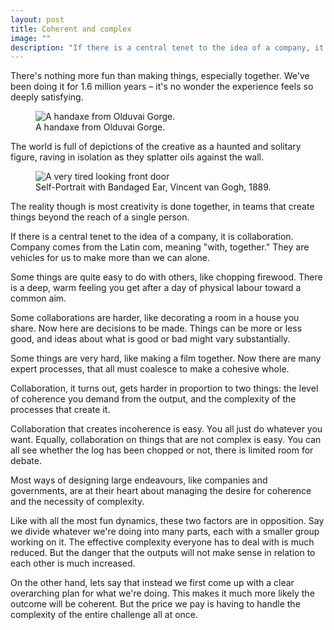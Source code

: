 ```yaml
---
layout: post
title: Coherent and complex
image: ""
description: "If there is a central tenet to the idea of a company, it is collaboration. Company comes from the Latin com, meaning &quot;with, together.&quot; They are vehicles for us to make more than we can alone."
---
```


There's nothing more fun than making things, especially together. We've been doing it for 1.6 million years – it's no wonder the experience feels so deeply satisfying.

<figure class="portrait-small column">
	<img alt="A handaxe from Olduvai Gorge." src="/blog/images/handaxe.jpg" />
	<figcaption>A handaxe from Olduvai Gorge.</figcaption>
</figure>

The world is full of depictions of the creative as a haunted and solitary figure, raving in isolation as they splatter oils against the wall.

<figure class="portrait-small column">
	<img alt="A very tired looking front door" src="https://upload.wikimedia.org/wikipedia/commons/thumb/6/62/Vincent_van_Gogh_-_Self-portrait_with_bandaged_ear_%281889%2C_Courtauld_Institute%29.jpg/1024px-Vincent_van_Gogh_-_Self-portrait_with_bandaged_ear_%281889%2C_Courtauld_Institute%29.jpg" />
	<figcaption>Self-Portrait with Bandaged Ear, Vincent van Gogh, 1889.</figcaption>
</figure>

The reality though is most creativity is done together, in teams that create things beyond the reach of a single person.

If there is a central tenet to the idea of a company, it is collaboration. Company comes from the Latin com, meaning "with, together." They are vehicles for us to make more than we can alone.

Some things are quite easy to do with others, like chopping firewood. There is a deep, warm feeling you get after a day of physical labour toward a common aim.

Some collaborations are harder, like decorating a room in a house you share. Now here are decisions to be made. Things can be more or less good, and ideas about what is good or bad might vary substantially.

Some things are very hard, like making a film together. Now there are many expert processes, that all must coalesce to make a cohesive whole.

Collaboration, it turns out, gets harder in proportion to two things: the level of coherence you demand from the output, and the complexity of the processes that create it.

Collaboration that creates incoherence is easy. You all just do whatever you want. Equally, collaboration on things that are not complex is easy. You can all see whether the log has been chopped or not, there is limited room for debate.

Most ways of designing large endeavours, like companies and governments, are at their heart about managing the desire for coherence and the necessity of complexity.

Like with all the most fun dynamics, these two factors are in opposition. Say we divide whatever we're doing into many parts, each with a smaller group working on it. The effective complexity everyone has to deal with is much reduced. But the danger that the outputs will not make sense in relation to each other is much increased.

On the other hand, lets say that instead we first come up with a clear overarching plan for what we're doing. This makes it much more likely the outcome will be coherent. But the price we pay is having to handle the complexity of the entire challenge all at once.

<!--

How do we manage the challenges of making highly coherent, highly complex things together?

## Divide-and-conquer

The most powerful technique we have for collaborating on very significant problems is to divide them. Say we have to cross a lake: some of us might go and fell trees, others might design the raft. In effect we create nested smaller collaborations within our overall collaboration.

Any form of division introduces a coherence problem. How do we make sure the outputs of all our smaller collaborations make sense when we put them together? To solve that we need some kind of document of our shared understanding.

When questions come up in a collaboration that relate to the coherence of their parent collaboration, they ask the parent for guidance. For example, say the raft builders arrive at the forest to fell the trees. Now they want to know how long the poles should be. The group back on the beach designing the trees holler back that they have already used the length 6ft in their designs.



the outputs of our constituent micro-collaborations aren't coherent




One approach to achieving coherent, complex things together is to reduce the participants in collaboration. Instead of assuming everyone is an equal participant with equal input into decisions, we can say some people have more of a right to some decisions ahn others.






When most people think of collaboration

– People are more motivated when they join the process of definition
– Decisions are better with more information





There are few more fulfilling things in life than making things together with others.

Some things are quite easy to do with others, like chopping firewood. There is a deep, warm feeling you get after a day of physical labour with others toward a common aim.

Some collaborations are harder, like decorating a room in a house you share. Now here are decisions to be made. Things can be more or less good, and ideas about what is good or bad might vary substantially.

Some things are very hard, like making a film together. Now there are many expert processes, that all must coalesce to make a cohesive whole.

Collaboration, it turns out, gets harder in proportion to two things: the level of coherence you want in the output, and the complexity of the processes that create it.

Collaboration that creates incoherence is easy. You all just do whatever you want.

Collaboration on things that are not complex is easy. You can all see whether the log has been chopped or not, there is limited room for debate. -->